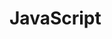 # JavaScript

<script>
  import {Parser} from "src/client/tree-sitter.js"
  window.TreeSitter = Parser
  import md5 from "./external/md5.js"
  ""
</script>

<script>
  var pane = <div><button click={async () => {
    console.warn("CREATE----")
    var ui = await (
      <sb-editor text={`3 + 4`} language="javascript" extensions="javascriptBase base"></sb-editor>
    console.warn("APPEND----")
    pane.appendChild(ui) 

  
  }}>start</button></div>


  pane
</script>
